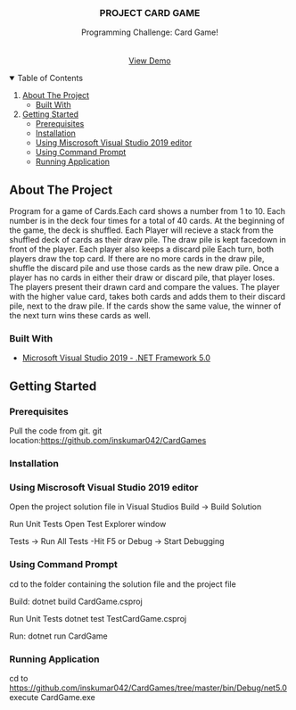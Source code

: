 

<!-- PROJECT CARD GAME -->





<!-- PROJECT LOGO -->
<br />
<p align="center">


  <h3 align="center">PROJECT CARD GAME</h3>

  <p align="center">
    Programming Challenge: Card Game!
    <br />
    <br />
    <br />
    <a href="https://github.com/inskumar042/CardGames">View Demo</a>
  </p>
</p>



<!-- TABLE OF CONTENTS -->
<details open="open">
  <summary>Table of Contents</summary>
  <ol>
    <li>
      <a href="#about-the-project">About The Project</a>
      <ul>
        <li><a href="#built-with">Built With</a></li>
      </ul>
    </li>
    <li>
      <a href="#getting-started">Getting Started</a>
      <ul>
        <li><a href="#prerequisites">Prerequisites</a></li>
        <li><a href="#installation">Installation</a></li>
        <li><a href="#Using-Miscrosoft-Visual-Studio-2019-editor">Using Miscrosoft Visual Studio 2019 editor</a></li>
        <li><a href="#Using-Command-Prompt">Using Command Prompt</a></li>
        <li><a href="#Running-Applicationt">Running Application</a></li>
      </ul>
    </li>
  </ol>
</details>



<!-- ABOUT THE PROJECT -->
## About The Project



Program for a game of Cards.Each card shows a number from 1 to 10. Each number is in the deck four times for a total of 40 cards. At the
beginning of the game, the deck is shuffled.
Each Player will recieve a stack from the shuffled deck of cards as their draw pile. The draw pile is kept facedown in front of the player. Each player also keeps a discard pile
Each turn, both players draw the top card. If there are no more cards in the draw pile, shuffle the discard pile
and use those cards as the new draw pile. Once a player has no cards in either their draw or discard pile, that
player loses.
The players present their drawn card and compare the values. The player with the higher value card, takes
both cards and adds them to their discard pile, next to the draw pile. If the cards show the same value, the
winner of the next turn wins these cards as well.


### Built With

* [Microsoft Visual Studio 2019 - .NET Framework 5.0](https://docs.microsoft.com/en-us/dotnet/core/dotnet-five)




<!-- GETTING STARTED -->
## Getting Started



### Prerequisites

Pull the code from git.
git location:https://github.com/inskumar042/CardGames


### Installation


### Using Miscrosoft Visual Studio 2019 editor

Open the project solution file in Visual Studios
Build -> Build Solution

Run Unit Tests Open Test Explorer window

Tests -> Run All Tests -Hit F5 or Debug -> Start Debugging


### Using Command Prompt

cd to the folder containing the solution file and the project file
 
 Build:
 dotnet build CardGame.csproj

 Run Unit Tests
 dotnet test TestCardGame.csproj

 Run:
 dotnet run CardGame

### Running Application

cd to https://github.com/inskumar042/CardGames/tree/master/bin/Debug/net5.0
execute CardGame.exe
